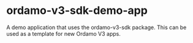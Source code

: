 # ordamo-v3-sdk-demo-app
A demo application that uses the ordamo-v3-sdk package. This can be used as a template for new Ordamo V3 apps.

